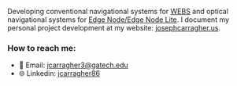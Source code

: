 Developing conventional navigational systems for [WEBS](https://ssdl.gatech.edu/2023/11/26/webs-wireless-energy-from-beamed-signals/) and optical navigational systems for [Edge Node/Edge Node Lite](https://seal.ae.gatech.edu/sites/default/files/2024-09/CarragherJoseph.pdf). I document my personal project development at my website: [josephcarragher.us](http://josephcarragher.us).
### How to reach me:
- 📧 Email: [jcarragher3@gatech.edu](mailto:jcarragher3@gatech.edu)
- 🌐 Linkedin: [jcarragher86](https://www.linkedin.com/in/jcarragher86/)
